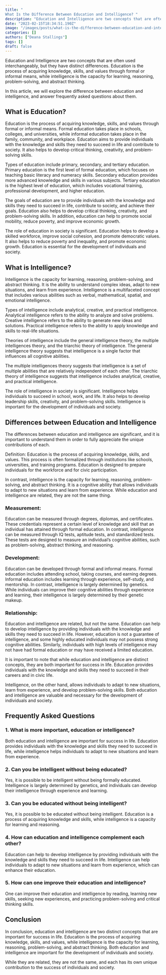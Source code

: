 ```yaml
---
title: "
What Is the Difference Between Education and Intelligence? "
description: "Education and Intelligence are two concepts that are often used interchangeably, but they have distinct differences. Education is the process of acqui"
date: "2023-02-15T18:34:51.190Z"
image: "/images/posts/what-is-the-difference-between-education-and-intelligence-780x450.jpg"
categories: []
authors: ["Deana Stallings"]
tags: []
draft: false
---
```


Education and Intelligence are two concepts that are often used interchangeably, but they have distinct differences. Education is the process of acquiring knowledge, skills, and values through formal or informal means, while intelligence is the capacity for learning, reasoning, problem-solving, and abstract thinking. 

In this article, we will explore the difference between education and intelligence, and answer frequently asked questions about them.

## What is Education?

Education is the process of acquiring knowledge, skills, and values through formal or informal means. Formal education takes place in schools, colleges, and universities, while informal education takes place in the family, community, and workplace. Education aims to provide individuals with the knowledge and skills they need to succeed in life and contribute to society. It also helps to develop critical thinking, creativity, and problem-solving skills.

Types of education include primary, secondary, and tertiary education. Primary education is the first level of formal education, which focuses on teaching basic literacy and numeracy skills. Secondary education provides more advanced knowledge and skills in various subjects. Tertiary education is the highest level of education, which includes vocational training, professional development, and higher education.

The goals of education are to provide individuals with the knowledge and skills they need to succeed in life, contribute to society, and achieve their goals. Education also helps to develop critical thinking, creativity, and problem-solving skills. In addition, education can help to promote social mobility, reduce poverty, and improve economic growth.

The role of education in society is significant. Education helps to develop a skilled workforce, improve social cohesion, and promote democratic values. It also helps to reduce poverty and inequality, and promote economic growth. Education is essential for the development of individuals and society.

## What is Intelligence?

Intelligence is the capacity for learning, reasoning, problem-solving, and abstract thinking. It is the ability to understand complex ideas, adapt to new situations, and learn from experience. Intelligence is a multifaceted concept that includes various abilities such as verbal, mathematical, spatial, and emotional intelligence.

Types of intelligence include analytical, creative, and practical intelligence. Analytical intelligence refers to the ability to analyze and solve problems. Creative intelligence refers to the ability to generate new ideas and solutions. Practical intelligence refers to the ability to apply knowledge and skills to real-life situations.

Theories of intelligence include the general intelligence theory, the multiple intelligences theory, and the triarchic theory of intelligence. The general intelligence theory suggests that intelligence is a single factor that influences all cognitive abilities. 

The multiple intelligences theory suggests that intelligence is a set of multiple abilities that are relatively independent of each other. The triarchic theory of intelligence suggests that intelligence includes analytical, creative, and practical intelligence.

The role of intelligence in society is significant. Intelligence helps individuals to succeed in school, work, and life. It also helps to develop leadership skills, creativity, and problem-solving skills. Intelligence is important for the development of individuals and society.

## Differences between Education and Intelligence

The differences between education and intelligence are significant, and it is important to understand them in order to fully appreciate the unique contributions of each.

Definition: Education is the process of acquiring knowledge, skills, and values. This process is often formalized through institutions like schools, universities, and training programs. Education is designed to prepare individuals for the workforce and for civic participation. 

In contrast, intelligence is the capacity for learning, reasoning, problem-solving, and abstract thinking. It is a cognitive ability that allows individuals to adapt to new situations and learn from experience. While education and intelligence are related, they are not the same thing.

### Measurement: 

Education can be measured through degrees, diplomas, and certificates. These credentials represent a certain level of knowledge and skill that an individual has attained through formal education. In contrast, intelligence can be measured through IQ tests, aptitude tests, and standardized tests. These tests are designed to measure an individual’s cognitive abilities, such as problem-solving, abstract thinking, and reasoning.

### Development: 

Education can be developed through formal and informal means. Formal education includes attending school, taking courses, and earning degrees. Informal education includes learning through experience, self-study, and mentorship. In contrast, intelligence is largely determined by genetics. While individuals can improve their cognitive abilities through experience and learning, their intelligence is largely determined by their genetic makeup.

### Relationship: 

Education and intelligence are related, but not the same. Education can help to develop intelligence by providing individuals with the knowledge and skills they need to succeed in life. However, education is not a guarantee of intelligence, and some highly educated individuals may not possess strong cognitive abilities. Similarly, individuals with high levels of intelligence may not have had formal education or may have received a limited education.

It is important to note that while education and intelligence are distinct concepts, they are both important for success in life. Education provides individuals with the knowledge and skills they need to succeed in their careers and in civic life. 

Intelligence, on the other hand, allows individuals to adapt to new situations, learn from experience, and develop problem-solving skills. Both education and intelligence are valuable and necessary for the development of individuals and society.

## Frequently Asked Questions

### 1\. What is more important, education or intelligence?

Both education and intelligence are important for success in life. Education provides individuals with the knowledge and skills they need to succeed in life, while intelligence helps individuals to adapt to new situations and learn from experience.

### 2\. Can you be intelligent without being educated?

Yes, it is possible to be intelligent without being formally educated. Intelligence is largely determined by genetics, and individuals can develop their intelligence through experience and learning.

### 3\. Can you be educated without being intelligent?

Yes, it is possible to be educated without being intelligent. Education is a process of acquiring knowledge and skills, while intelligence is a capacity for learning and reasoning.

### 4\. How can education and intelligence complement each other?

Education can help to develop intelligence by providing individuals with the knowledge and skills they need to succeed in life. Intelligence can help individuals to adapt to new situations and learn from experience, which can enhance their education.

### 5\. How can one improve their education and intelligence?

One can improve their education and intelligence by reading, learning new skills, seeking new experiences, and practicing problem-solving and critical thinking skills.

## Conclusion

In conclusion, education and intelligence are two distinct concepts that are important for success in life. Education is the process of acquiring knowledge, skills, and values, while intelligence is the capacity for learning, reasoning, problem-solving, and abstract thinking. Both education and intelligence are important for the development of individuals and society. 

While they are related, they are not the same, and each has its own unique contribution to the success of individuals and society.